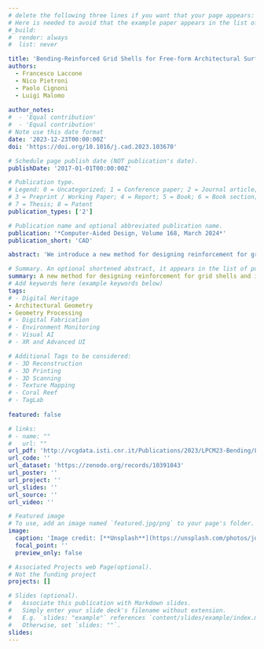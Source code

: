 ```yaml
---
# delete the following three lines if you want that your page appears:
# Here is needed to avoid that the example paper appears in the list of publications
#_build:
#  render: always
#  list: never

title: 'Bending-Reinforced Grid Shells for Free-form Architectural Surfaces'
authors:
  - Francesco Laccone
  - Nico Pietroni
  - Paolo Cignoni
  - Luigi Malomo
  
author_notes:
#  - 'Equal contribution'
#  - 'Equal contribution'
# Note use this date format
date: '2023-12-23T00:00:00Z'
doi: 'https://doi.org/10.1016/j.cad.2023.103670'

# Schedule page publish date (NOT publication's date).
publishDate: '2017-01-01T00:00:00Z'

# Publication type.
# Legend: 0 = Uncategorized; 1 = Conference paper; 2 = Journal article;
# 3 = Preprint / Working Paper; 4 = Report; 5 = Book; 6 = Book section;
# 7 = Thesis; 8 = Patent
publication_types: ['2']

# Publication name and optional abbreviated publication name.
publication: '*Computer-Aided Design, Volume 168, March 2024*'
publication_short: 'CAD'

abstract: 'We introduce a new method for designing reinforcement for grid shells and improving their resistance to out-of-plane forces inducing bending. The central concept is to support the base network of elements with an additional layer of beams placed at a certain distance from the base surface. We exploit two main techniques to design these structures: first, we derive the orientation of the beam network on a given initial surface forming the grid shell to be reinforced; then, we compute the height of the additional layer that maximizes its overall structural performance. Our method includes a new formulation to derive a smooth direction field that orients the quad remeshing and a novel algorithm that iteratively optimizes the height of the additional layer to minimize the structure’s compliance. We couple our optimization strategy with a set of constraints to improve buildability of the network and, simultaneously, preserve the initial surface. We showcase our method on a significant dataset of shapes to demonstrate its applicability to cases where free-form grid shells do not exhibit adequate structural performance due to their geometry.'

# Summary. An optional shortened abstract, it appears in the list of publications.
summary: A new method for designing reinforcement for grid shells and improving their resistance to out-of-plane forces inducing bending.
# Add keywords here (example keywords below)
tags:
# - Digital Heritage 
- Architectural Geometry
- Geometry Processing 
# - Digital Fabrication
# - Environment Monitoring
# - Visual AI
# - XR and Advanced UI

# Additional Tags to be considered: 
# - 3D Reconstruction
# - 3D Printing
# - 3D Scanning
# - Texture Mapping
# - Coral Reef
# - TagLab
 
featured: false

# links:
# - name: ""
#   url: ""
url_pdf: 'http://vcgdata.isti.cnr.it/Publications/2023/LPCM23-Bending/LPCM23-Bending.pdf'
url_code: ''
url_dataset: 'https://zenodo.org/records/10391043'
url_poster: ''
url_project: ''
url_slides: ''
url_source: ''
url_video: ''

# Featured image
# To use, add an image named `featured.jpg/png` to your page's folder.
image:
  caption: 'Image credit: [**Unsplash**](https://unsplash.com/photos/jdD8gXaTZsc)'
  focal_point: ''
  preview_only: false

# Associated Projects web Page(optional).
# Not the funding project
projects: []

# Slides (optional).
#   Associate this publication with Markdown slides.
#   Simply enter your slide deck's filename without extension.
#   E.g. `slides: "example"` references `content/slides/example/index.md`.
#   Otherwise, set `slides: ""`.
slides:
---
```

<!-- Supplementary notes can be added here, including [code and math](https://wowchemy.com/docs/content/writing-markdown-latex/). -->
